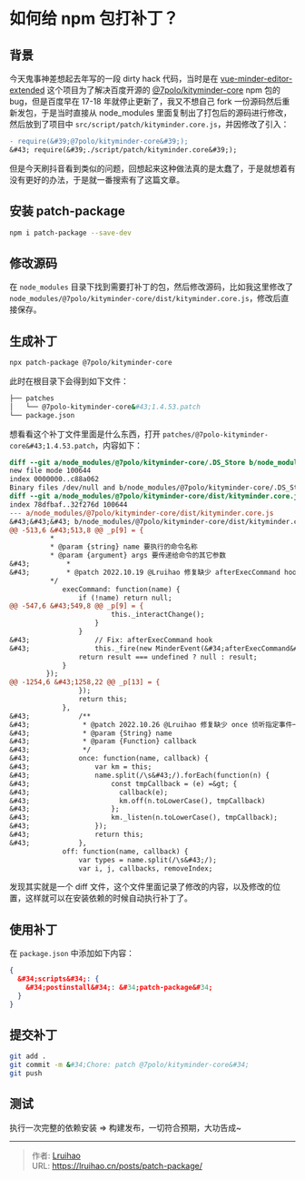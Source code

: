 # 如何给 npm 包打补丁？


## 背景

今天鬼事神差想起去年写的一段 dirty hack 代码，当时是在 [vue-minder-editor-extended](https://github.com/Lruihao/vue-minder-editor-extended) 这个项目为了解决百度开源的 [@7polo/kityminder-core](https://github.com/fex-team/kityminder-core) npm 包的 bug，但是百度早在 17-18 年就停止更新了，我又不想自己 fork 一份源码然后重新发包，于是当时直接从 node_modules 里面复制出了打包后的源码进行修改，然后放到了项目中 `src/script/patch/kityminder.core.js`，并因修改了引入：

```diff
- require(&#39;@7polo/kityminder-core&#39;);
&#43; require(&#39;./script/patch/kityminder.core&#39;);
```

但是今天刷抖音看到类似的问题，回想起来这种做法真的是太蠢了，于是就想着有没有更好的办法，于是就一番搜索有了这篇文章。

## 安装 patch-package

```bash
npm i patch-package --save-dev
```

## 修改源码

在 `node_modules` 目录下找到需要打补丁的包，然后修改源码，比如我这里修改了 `node_modules/@7polo/kityminder-core/dist/kityminder.core.js`，修改后直接保存。

## 生成补丁

```bash
npx patch-package @7polo/kityminder-core
```

此时在根目录下会得到如下文件：

```bash
├── patches
│   └── @7polo-kityminder-core&#43;1.4.53.patch
└── package.json
```

想看看这个补丁文件里面是什么东西，打开 `patches/@7polo-kityminder-core&#43;1.4.53.patch`，内容如下：

```diff
diff --git a/node_modules/@7polo/kityminder-core/.DS_Store b/node_modules/@7polo/kityminder-core/.DS_Store
new file mode 100644
index 0000000..c88a062
Binary files /dev/null and b/node_modules/@7polo/kityminder-core/.DS_Store differ
diff --git a/node_modules/@7polo/kityminder-core/dist/kityminder.core.js b/node_modules/@7polo/kityminder-core/dist/kityminder.core.js
index 78dfbaf..32f276d 100644
--- a/node_modules/@7polo/kityminder-core/dist/kityminder.core.js
&#43;&#43;&#43; b/node_modules/@7polo/kityminder-core/dist/kityminder.core.js
@@ -513,6 &#43;513,8 @@ _p[9] = {
          *
          * @param {string} name 要执行的命令名称
          * @param {argument} args 要传递给命令的其它参数
&#43;         * 
&#43;         * @patch 2022.10.19 @Lruihao 修复缺少 afterExecCommand hook
          */
             execCommand: function(name) {
                 if (!name) return null;
@@ -547,6 &#43;549,8 @@ _p[9] = {
                         this._interactChange();
                     }
                 }
&#43;                // Fix: afterExecCommand hook
&#43;                this._fire(new MinderEvent(&#34;afterExecCommand&#34;, eventParams, false));
                 return result === undefined ? null : result;
             }
         });
@@ -1254,6 &#43;1258,22 @@ _p[13] = {
                 });
                 return this;
             },
&#43;            /**
&#43;             * @patch 2022.10.26 @Lruihao 修复缺少 once 侦听指定事件一次
&#43;             * @param {String} name 
&#43;             * @param {Function} callback 
&#43;             */
&#43;            once: function(name, callback) {
&#43;                var km = this;
&#43;                name.split(/\s&#43;/).forEach(function(n) {
&#43;                    const tmpCallback = (e) =&gt; {
&#43;                      callback(e);
&#43;                      km.off(n.toLowerCase(), tmpCallback)
&#43;                    };
&#43;                    km._listen(n.toLowerCase(), tmpCallback);
&#43;                });
&#43;                return this;
&#43;            },
             off: function(name, callback) {
                 var types = name.split(/\s&#43;/);
                 var i, j, callbacks, removeIndex;
```

发现其实就是一个 diff 文件，这个文件里面记录了修改的内容，以及修改的位置，这样就可以在安装依赖的时候自动执行补丁了。

## 使用补丁

在 `package.json` 中添加如下内容：

```json
{
  &#34;scripts&#34;: {
    &#34;postinstall&#34;: &#34;patch-package&#34;
  }
}
```

## 提交补丁

```bash
git add .
git commit -m &#34;Chore: patch @7polo/kityminder-core&#34;
git push
```

## 测试

执行一次完整的依赖安装 =&gt; 构建发布，一切符合预期，大功告成~


---

> 作者: [Lruihao](https://github.com/Lruihao)  
> URL: https://lruihao.cn/posts/patch-package/  

